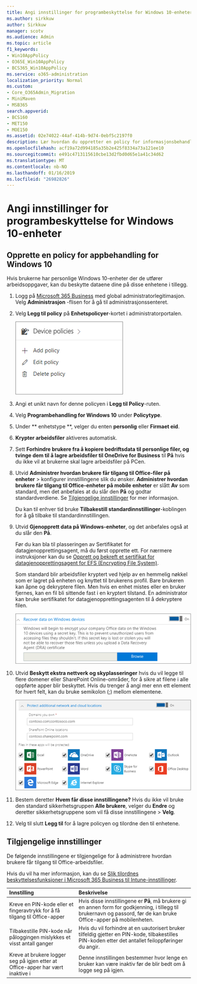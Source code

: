 ```yaml
---
title: Angi innstillinger for programbeskyttelse for Windows 10-enheter
ms.author: sirkkuw
author: Sirkkuw
manager: scotv
ms.audience: Admin
ms.topic: article
f1_keywords:
- Win10AppPolicy
- O365E_Win10AppPolicy
- BCS365_Win10AppPolicy
ms.service: o365-administration
localization_priority: Normal
ms.custom:
- Core_O365Admin_Migration
- MiniMaven
- MSB365
search.appverid:
- BCS160
- MET150
- MOE150
ms.assetid: 02e74022-44af-414b-9d74-0ebf5c2197f0
description: Lær hvordan du oppretter en policy for informasjonsbehandling av app og beskytte arbeidsfiler på Windows 10 enheter.
ms.openlocfilehash: acf19a72d994185a35b2e425f8334a73a121ee10
ms.sourcegitcommit: e491c4713115610cbe13d2fbd0d65e1a41c34d62
ms.translationtype: MT
ms.contentlocale: nb-NO
ms.lasthandoff: 01/16/2019
ms.locfileid: "26982826"
---
```

# <a name="set-application-protection-settings-for-windows-10-devices"></a>Angi innstillinger for programbeskyttelse for Windows 10-enheter

## <a name="create-an-app-management-policy-for-windows-10"></a>Opprette en policy for appbehandling for Windows 10

Hvis brukerne har personlige Windows 10-enheter der de utfører arbeidsoppgaver, kan du beskytte dataene dine på disse enhetene i tillegg.
  
1. Logg på [Microsoft 365 Business](https://portal.office.com) med global administratorlegitimasjon. Velg **Administrasjon** -flisen for å gå til administrasjonssenteret. 
    
2. Velg **Legg til policy** på **Enhetspolicyer**-kortet i administratorportalen.
    
    ![Device policies card in the admin center.](media/27c12b61-d112-4348-b557-4f3e46204797.png)
  
3. Angi et unikt navn for denne policyen i **Legg til Policy**-ruten. 
    
4. Velg **Programbehandling for Windows 10** under **Policytype**.
    
5. Under ** enhetstype **, velger du enten **personlig** eller **Firmaet eid**.
    
6. **Krypter arbeidsfiler** aktiveres automatisk. 
    
7. Sett **Forhindre brukere fra å kopiere bedriftsdata til personlige filer, og tvinge dem til å lagre arbeidsfiler til OneDrive for Business** til **På** hvis du ikke vil at brukerne skal lagre arbeidsfiler på PCen. 
    
8. Utvid **Administrer hvordan brukere får tilgang til Office-filer på enheter** \> konfigurer innstillingene slik du ønsker. **Administrer hvordan brukere får tilgang til Office-enheter på mobile enheter** er slått **Av** som standard, men det anbefales at du slår den **På** og godtar standardverdiene. Se [Tilgjengelige innstillinger](protection-settings-for-windows-10-devices.md#bkmk_settings) for mer informasjon. 
    
    Du kan til enhver tid bruke **Tilbakestill standardinnstillinger**-koblingen for å gå tilbake til standardinnstillingen. 
    
9. Utvid **Gjenopprett data på Windows-enheter**, og det anbefales også at du slår den **På**.
    
    Før du kan bla til plasseringen av Sertifikatet for datagjenopprettingsagent, må du først opprette ett. For nærmere instruksjoner kan du se [Opprett og bekreft et sertifikat for datagjenopprettingsagent for EFS (Encrypting File System)](https://go.microsoft.com/fwlink/p/?linkid=853700).
    
    Som standard blir arbeidsfiler kryptert ved hjelp av en hemmelig nøkkel som er lagret på enheten og knyttet til brukerens profil. Bare brukeren kan åpne og dekryptere filen. Men hvis en enhet mistes eller en bruker fjernes, kan en fil bli sittende fast i en kryptert tilstand. En administrator kan bruke sertifikatet for datagjenopprettingsagenten til å dekryptere filen.
    
    ![Browse to Data Recovery Agent certificate.](media/7d7d664f-b72f-4293-a3e7-d0fa7371366c.png)
  
10. Utvid **Beskytt ekstra nettverk og skyplasseringer** hvis du vil legge til flere domener eller SharePoint Online-områder, for å sikre at filene i alle oppførte apper blir beskyttet. Hvis du trenger å angi mer enn ett element for hvert felt, kan du bruke semikolon (;) mellom elementene. 
    
    ![Expand Protect additional network and cloud locations, and enter domains or SharePoint Online sites you own.](media/7afaa0c7-ba53-456d-8c61-312c45e09625.png)
  
11. Bestem deretter **Hvem får disse innstillingene?** Hvis du ikke vil bruke den standard sikkerhetsgruppen **Alle brukere**, velger du **Endre** og deretter sikkerhetsgruppene som vil få disse innstillingene \> **Velg**.
    
12. Velg til slutt **Legg til** for å lagre policyen og tilordne den til enhetene. 
    
## <a name="available-settings"></a>Tilgjengelige innstillinger

De følgende innstillingene er tilgjengelige for å administrere hvordan brukere får tilgang til Office-arbeidsfiler.
  
Hvis du vil ha mer informasjon, kan du se [Slik tilordnes beskyttelsesfunksjoner i Microsoft 365 Business til Intune-innstillinger](map-protection-features-to-intune-settings.md).
  
|**Innstilling**|**Beskrivelse**|
|:-----|:-----|
|Kreve en PIN-kode eller et fingeravtrykk for å få tilgang til Office-apper  <br/> |Hvis disse innstillingene er **På**, må brukere gi en annen form for godkjenning, i tillegg til brukernavn og passord, før de kan bruke Office-apper på mobilenheten.  <br/> |
|Tilbakestille PIN-kode når påloggingen mislykkes et visst antall ganger  <br/> |Hvis du vil forhindre at en uautorisert bruker tilfeldig gjetter en PIN-kode, tilbakestilles PIN-koden etter det antallet feiloppføringer du angir.  <br/> |
|Kreve at brukere logger seg på igjen etter at Office-apper har vært inaktive i  <br/> |Denne innstillingen bestemmer hvor lenge en bruker kan være inaktiv før de blir bedt om å logge seg på igjen.  <br/> |
   

